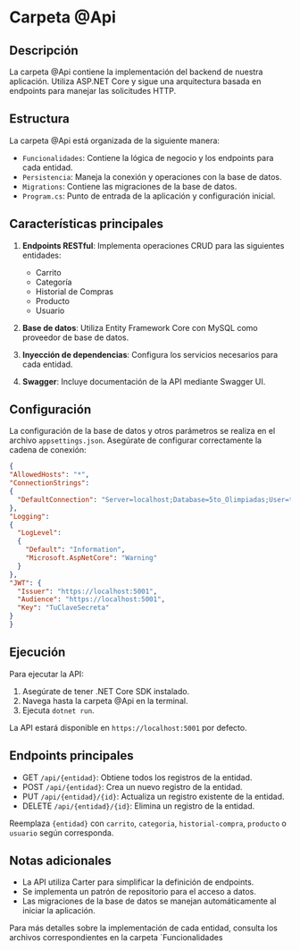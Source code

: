 # Carpeta @Api

## Descripción

La carpeta @Api contiene la implementación del backend de nuestra aplicación. Utiliza ASP.NET Core y sigue una arquitectura basada en endpoints para manejar las solicitudes HTTP.

## Estructura

La carpeta @Api está organizada de la siguiente manera:

- `Funcionalidades`: Contiene la lógica de negocio y los endpoints para cada entidad.
- `Persistencia`: Maneja la conexión y operaciones con la base de datos.
- `Migrations`: Contiene las migraciones de la base de datos.
- `Program.cs`: Punto de entrada de la aplicación y configuración inicial.

## Características principales

1. **Endpoints RESTful**: Implementa operaciones CRUD para las siguientes entidades:
   - Carrito
   - Categoría
   - Historial de Compras
   - Producto
   - Usuario

2. **Base de datos**: Utiliza Entity Framework Core con MySQL como proveedor de base de datos.

3. **Inyección de dependencias**: Configura los servicios necesarios para cada entidad.

4. **Swagger**: Incluye documentación de la API mediante Swagger UI.

## Configuración

La configuración de la base de datos y otros parámetros se realiza en el archivo `appsettings.json`. Asegúrate de configurar correctamente la cadena de conexión:


  ```json
{
  "AllowedHosts": "*",
  "ConnectionStrings": 
  {
    "DefaultConnection": "Server=localhost;Database=5to_Olimpiadas;User=tuUsuario;Password=tuPassword;"
  },
  "Logging": 
  {
    "LogLevel": 
    {
      "Default": "Information",
      "Microsoft.AspNetCore": "Warning"
    }
  },
  "JWT": {
    "Issuer": "https://localhost:5001",
    "Audience": "https://localhost:5001",
    "Key": "TuClaveSecreta"
  }
}

````

## Ejecución

Para ejecutar la API:

1. Asegúrate de tener .NET Core SDK instalado.
2. Navega hasta la carpeta @Api en la terminal.
3. Ejecuta `dotnet run`.

La API estará disponible en `https://localhost:5001` por defecto.

## Endpoints principales

- GET `/api/{entidad}`: Obtiene todos los registros de la entidad.
- POST `/api/{entidad}`: Crea un nuevo registro de la entidad.
- PUT `/api/{entidad}/{id}`: Actualiza un registro existente de la entidad.
- DELETE `/api/{entidad}/{id}`: Elimina un registro de la entidad.

Reemplaza `{entidad}` con `carrito`, `categoria`, `historial-compra`, `producto` o `usuario` según corresponda.

## Notas adicionales

- La API utiliza Carter para simplificar la definición de endpoints.
- Se implementa un patrón de repositorio para el acceso a datos.
- Las migraciones de la base de datos se manejan automáticamente al iniciar la aplicación.

Para más detalles sobre la implementación de cada entidad, consulta los archivos correspondientes en la carpeta `Funcionalidades